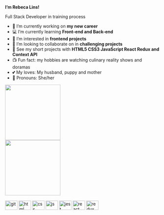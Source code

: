 **I’m Rebeca Lins!**

Full Stack Developer in training process 

- 🔭 I’m currently working on **my new career**
- 💻 I’m currently learning **Front-end and Back-end**
- 👀 I’m interested in **frontend projects**
- 💪 I’m looking to collaborate on in **challenging projects**
- 💃 See my short projects with **HTML5 CSS3 JavaScript React Redux and Context API**
- 📺 Fun fact: my hobbies are watching culinary reality shows and doramas
- 💕 My loves: My husband, puppy and mother
- 🙂 Pronouns: She/her

<div>
 <div>
<img height="180em"  src="https://github-readme-stats.vercel.app/api?username=rebecalsleao&theme=transparent&show_icons=false">
 </div>
 <div>
<img height="180em" src="https://github-readme-stats.vercel.app/api/top-langs/?username=anuraghazra&layout=compact">
 </div>
</div>   
    
<div style="display: inline-block"><br>
 <img aling="center" alt="git" height="30" width="40" src="https://cdn.jsdelivr.net/gh/devicons/devicon/icons/git/git-original.svg" />
          
 <img  aling="center" alt="html" height="30" width="40" src="https://cdn.jsdelivr.net/gh/devicons/devicon/icons/html5/html5-original.svg" />
    
 <img  aling="center" alt="css" height="30" width="40" src="https://cdn.jsdelivr.net/gh/devicons/devicon/icons/css3/css3-original.svg" />     
    
 <img  aling="center" alt="js" height="30" width="40" src="https://cdn.jsdelivr.net/gh/devicons/devicon/icons/javascript/javascript-original.svg" />
 
 <img aling="center" alt="jest" height="30" width="40" src="https://cdn.jsdelivr.net/gh/devicons/devicon/icons/jest/jest-plain.svg" />
     
 <img  aling="center" alt="react" height="30" width="40" src="https://cdn.jsdelivr.net/gh/devicons/devicon/icons/react/react-original.svg" />
          
 <img  aling="center" alt="redux" height="30" width="40" src="https://cdn.jsdelivr.net/gh/devicons/devicon/icons/redux/redux-original.svg" />
                     
</div>

##
